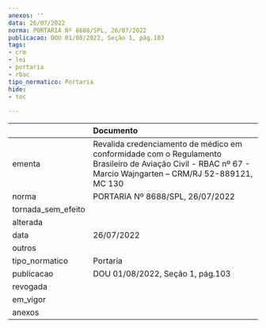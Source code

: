 ```yaml
---
anexos: ''
data: 26/07/2022
norma: PORTARIA Nº 8688/SPL, 26/07/2022
publicacao: DOU 01/08/2022, Seção 1, pág.103
tags:
- crm
- lei
- portaria
- rbac
tipo_normatico: Portaria
hide: 
- toc 
 
---
```


|                    | Documento                                                                                                                                                   |
|:-------------------|:------------------------------------------------------------------------------------------------------------------------------------------------------------|
| ementa             | Revalida credenciamento de médico em conformidade com o Regulamento Brasileiro de Aviação Civil - RBAC nº 67 - Marcio Wajngarten – CRM/RJ 52-889121, MC 130 |
| norma              | PORTARIA Nº 8688/SPL, 26/07/2022                                                                                                                            |
| tornada_sem_efeito |                                                                                                                                                             |
| alterada           |                                                                                                                                                             |
| data               | 26/07/2022                                                                                                                                                  |
| outros             |                                                                                                                                                             |
| tipo_normatico     | Portaria                                                                                                                                                    |
| publicacao         | DOU 01/08/2022, Seção 1, pág.103                                                                                                                            |
| revogada           |                                                                                                                                                             |
| em_vigor           |                                                                                                                                                             |
| anexos             |                                                                                                                                                             |